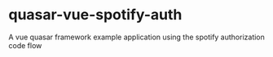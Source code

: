 # quasar-vue-spotify-auth
A vue quasar framework example application using the spotify authorization code flow
